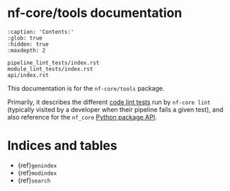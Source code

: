 # nf-core/tools documentation

```{toctree}
:caption: 'Contents:'
:glob: true
:hidden: true
:maxdepth: 2

pipeline_lint_tests/index.rst
module_lint_tests/index.rst
api/index.rst
```

This documentation is for the `nf-core/tools` package.

Primarily, it describes the different [code lint tests](lint_tests/index.html)
run by `nf-core lint` (typically visited by a developer when their pipeline fails a given
test), and also reference for the `nf_core` [Python package API](api/index.html).

# Indices and tables

- {ref}`genindex`
- {ref}`modindex`
- {ref}`search`

